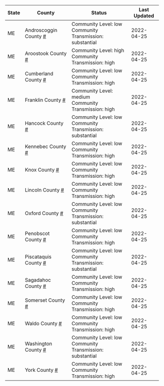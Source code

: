 State | County | Status | Last Updated
--- | --- | --- | --- 
ME | Androscoggin County <a href="#androscoggin_county">#</a> | <a name="androscoggin_county"></a>Community Level: low<br/>Community Transmission: substantial | 2022-04-25
ME | Aroostook County <a href="#aroostook_county">#</a> | <a name="aroostook_county"></a>Community Level: high<br/>Community Transmission: high | 2022-04-25
ME | Cumberland County <a href="#cumberland_county">#</a> | <a name="cumberland_county"></a>Community Level: low<br/>Community Transmission: high | 2022-04-25
ME | Franklin County <a href="#franklin_county">#</a> | <a name="franklin_county"></a>Community Level: medium<br/>Community Transmission: high | 2022-04-25
ME | Hancock County <a href="#hancock_county">#</a> | <a name="hancock_county"></a>Community Level: low<br/>Community Transmission: substantial | 2022-04-25
ME | Kennebec County <a href="#kennebec_county">#</a> | <a name="kennebec_county"></a>Community Level: low<br/>Community Transmission: high | 2022-04-25
ME | Knox County <a href="#knox_county">#</a> | <a name="knox_county"></a>Community Level: low<br/>Community Transmission: high | 2022-04-25
ME | Lincoln County <a href="#lincoln_county">#</a> | <a name="lincoln_county"></a>Community Level: low<br/>Community Transmission: high | 2022-04-25
ME | Oxford County <a href="#oxford_county">#</a> | <a name="oxford_county"></a>Community Level: low<br/>Community Transmission: substantial | 2022-04-25
ME | Penobscot County <a href="#penobscot_county">#</a> | <a name="penobscot_county"></a>Community Level: low<br/>Community Transmission: high | 2022-04-25
ME | Piscataquis County <a href="#piscataquis_county">#</a> | <a name="piscataquis_county"></a>Community Level: low<br/>Community Transmission: substantial | 2022-04-25
ME | Sagadahoc County <a href="#sagadahoc_county">#</a> | <a name="sagadahoc_county"></a>Community Level: low<br/>Community Transmission: high | 2022-04-25
ME | Somerset County <a href="#somerset_county">#</a> | <a name="somerset_county"></a>Community Level: low<br/>Community Transmission: high | 2022-04-25
ME | Waldo County <a href="#waldo_county">#</a> | <a name="waldo_county"></a>Community Level: low<br/>Community Transmission: high | 2022-04-25
ME | Washington County <a href="#washington_county">#</a> | <a name="washington_county"></a>Community Level: low<br/>Community Transmission: substantial | 2022-04-25
ME | York County <a href="#york_county">#</a> | <a name="york_county"></a>Community Level: low<br/>Community Transmission: high | 2022-04-25
